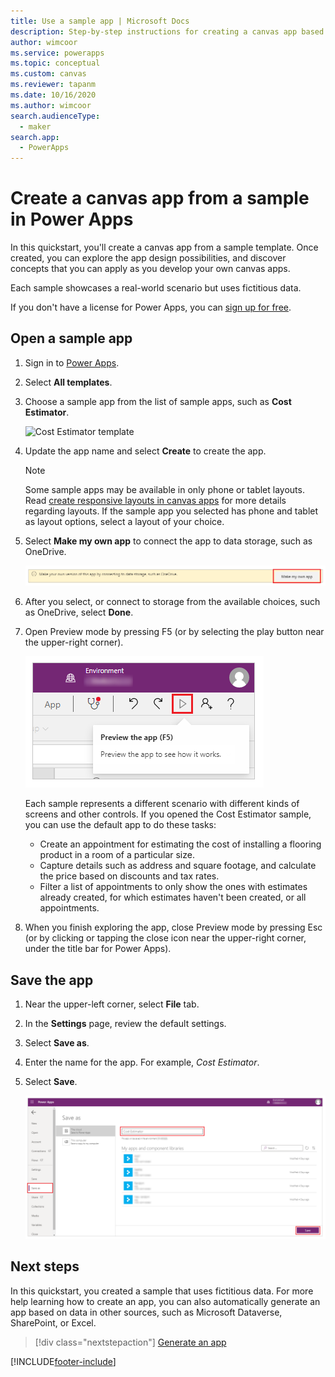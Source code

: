 ```yaml
---
title: Use a sample app | Microsoft Docs
description: Step-by-step instructions for creating a canvas app based on a sample in Power Apps
author: wimcoor
ms.service: powerapps
ms.topic: conceptual
ms.custom: canvas
ms.reviewer: tapanm
ms.date: 10/16/2020
ms.author: wimcoor
search.audienceType: 
  - maker
search.app: 
  - PowerApps
---
```

# Create a canvas app from a sample in Power Apps

In this quickstart, you'll create a canvas app from a sample template. Once created, you can explore the app design possibilities, and discover concepts that you can apply as you develop your own canvas apps.

Each sample showcases a real-world scenario but uses fictitious data. 

If you don't have a license for Power Apps, you can [sign up for free](../signup-for-powerapps.md).

## Open a sample app

1. Sign in to [Power Apps](https://make.powerapps.com?utm_source=padocs&utm_medium=linkinadoc&utm_campaign=referralsfromdoc).

1. Select **All templates**.

1. Choose a sample app from the list of sample apps, such as **Cost Estimator**.

	![Cost Estimator template](./media/open-and-run-a-sample-app/cost-estimator-app.png "Cost Estimator template")

1. Update the app name and select **Create** to create the app.

    > [!NOTE]
    > Some sample apps may be available in only phone or tablet layouts. Read [create responsive layouts in canvas apps](create-responsive-layout.md) for more details regarding layouts. If the sample app you selected has phone and tablet as layout options, select a layout of your choice.

1. Select **Make my own app** to connect the app to data storage, such as OneDrive.

    ![Make my own app](./media/open-and-run-a-sample-app/make-my-own-app.png "Make my own app")

1. After you select, or connect to storage from the available choices, such as OneDrive, select **Done**.

1. Open Preview mode by pressing F5 (or by selecting the play button near the upper-right corner).

	![Preview the app](./media/open-and-run-a-sample-app/open-preview-app.png "Preview the app")

	Each sample represents a different scenario with different kinds of screens and other controls. If you opened the Cost Estimator sample, you can use the default app to do these tasks:

	- Create an appointment for estimating the cost of installing a flooring product in a room of a particular size.
	- Capture details such as address and square footage, and calculate the price based on discounts and tax rates.
	- Filter a list of appointments to only show the ones with estimates already created, for which estimates haven't been created, or all appointments.
	
1. When you finish exploring the app, close Preview mode by pressing Esc (or by clicking or tapping the close icon near the upper-right corner, under the title bar for Power Apps).

## Save the app

1. Near the upper-left corner, select **File** tab.

1. In the **Settings** page, review the default settings.

1. Select **Save as**.

1. Enter the name for the app. For example, *Cost Estimator*.

1. Select **Save**.

    ![Save the app with a unique name](./media/open-and-run-a-sample-app/settings-app.png "Save the app with a unique name")

## Next steps

In this quickstart, you created a sample that uses fictitious data. For more help learning how to create an app, you can also automatically generate an app based on data in other sources, such as Microsoft Dataverse, SharePoint, or Excel.

> [!div class="nextstepaction"]
> [Generate an app](data-platform-create-app.md)


[!INCLUDE[footer-include](../../includes/footer-banner.md)]